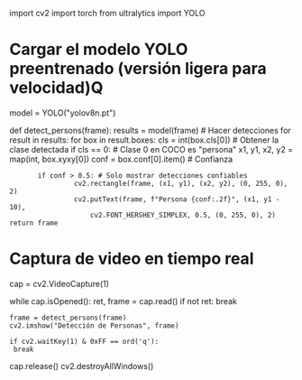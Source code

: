 import cv2
import torch
from ultralytics import YOLO

# Cargar el modelo YOLO preentrenado (versión ligera para velocidad)Q
model = YOLO("yolov8n.pt")

def detect_persons(frame):
    results = model(frame) # Hacer detecciones
    for result in results:
     for box in result.boxes:
         cls = int(box.cls[0]) # Obtener la clase detectada
         if cls == 0: # Clase 0 en COCO es "persona"
           x1, y1, x2, y2 = map(int, box.xyxy[0])
           conf = box.conf[0].item() # Confianza

           if conf > 0.5: # Solo mostrar detecciones confiables
                    cv2.rectangle(frame, (x1, y1), (x2, y2), (0, 255, 0), 2)
                    cv2.putText(frame, f"Persona {conf:.2f}", (x1, y1 - 10),
                        cv2.FONT_HERSHEY_SIMPLEX, 0.5, (0, 255, 0), 2)
    return frame

# Captura de video en tiempo real
cap = cv2.VideoCapture(1)

while cap.isOpened():
    ret, frame = cap.read()
    if not ret:
        break

    frame = detect_persons(frame)
    cv2.imshow("Detección de Personas", frame)

    if cv2.waitKey(1) & 0xFF == ord('q'):
     break

cap.release()
cv2.destroyAllWindows()
